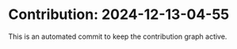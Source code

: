 # Contribution: 2024-12-13-04-55
This is an automated commit to keep the contribution graph active.
